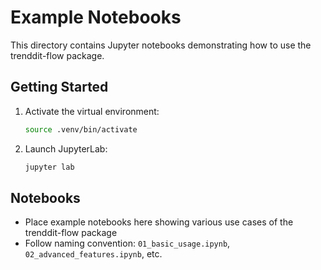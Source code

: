 # Example Notebooks

This directory contains Jupyter notebooks demonstrating how to use the trenddit-flow package.

## Getting Started

1. Activate the virtual environment:
   ```bash
   source .venv/bin/activate
   ```

2. Launch JupyterLab:
   ```bash
   jupyter lab
   ```

## Notebooks

- Place example notebooks here showing various use cases of the trenddit-flow package
- Follow naming convention: `01_basic_usage.ipynb`, `02_advanced_features.ipynb`, etc.
